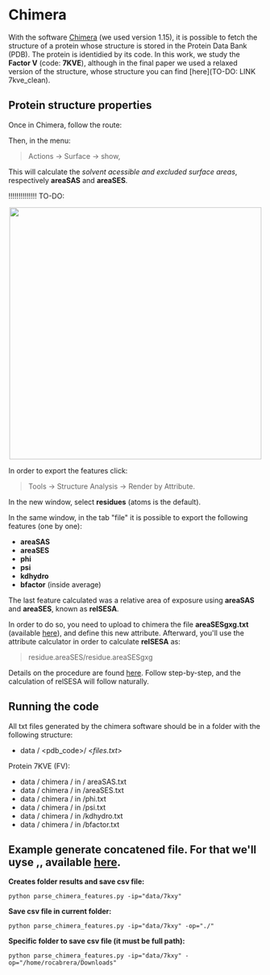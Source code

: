 # **Chimera**

With the software [Chimera](https://www.cgl.ucsf.edu/Outreach/Tutorials/GettingStarted.html) (we used version 1.15), it is possible to fetch the structure of a protein whose structure is stored in the Protein Data Bank (PDB). The protein is identidied by its code. In this work, we study the **Factor V** (code: **7KVE**), although in the final paper we used a relaxed version of the structure, whose structure you can find [here](TO-DO: LINK 7kve_clean).

## **Protein structure properties**

Once in Chimera, follow the route:



Then, in the menu:

> Actions -> Surface -> show, 

This will calculate the *solvent acessible and excluded surface areas*, respectively **areaSAS** and **areaSES**.

!!!!!!!!!!!!!! TO-DO:<center><img src="figures/surface_diagram.png" width=500px/></center>

In order to export the features click: 

> Tools -> Structure Analysis -> Render by Attribute. 

In the new window, select **residues** (atoms is the default). 

In the same window, in the tab "file" it is possible to export the following features (one by one):

- **areaSAS** 
- **areaSES**
- **phi**
- **psi**
- **kdhydro**
- **bfactor** (inside average)

The last feature calculated was a relative area of exposure using **areaSAS** and **areaSES**, known as **relSESA**.

In order to do so, you need to upload to chimera the file **areaSESgxg.txt** (available [here]()), and define this new attribute. Afterward, you'll use the attribute calculator in order to calculate **relSESA** as:

> residue.areaSES/residue.areaSESgxg

Details on the procedure are found [here](http://www.rbvi.ucsf.edu/chimera/docs/UsersGuide/surfnorm.html). Follow step-by-step, and the calculation of relSESA will follow naturally.

## **Running the code**

All txt files generated by the chimera software should be in a folder with the following structure:

- data / \<pdb_code\>/ \<*files.txt*\>

Protein 7KVE (FV):

- data / chimera / in / areaSAS.txt
- data / chimera / in /areaSES.txt
- data / chimera / in /phi.txt
- data / chimera / in /psi.txt
- data / chimera / in /kdhydro.txt
- data / chimera / in /bfactor.txt

## Example generate concatened file. For that we'll uyse ,, available [here](to-do).

**Creates folder results and save csv file:**
```shell
python parse_chimera_features.py -ip="data/7kxy"
```

**Save csv file in current folder:**
```shell
python parse_chimera_features.py -ip="data/7kxy" -op="./"
```

**Specific folder to save csv file (it must be full path):**
```shell
python parse_chimera_features.py -ip="data/7kxy" -op="/home/rocabrera/Downloads"
```